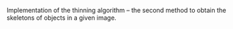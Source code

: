 Implementation of the thinning algorithm – the second method to obtain the skeletons of objects in a
given image.
